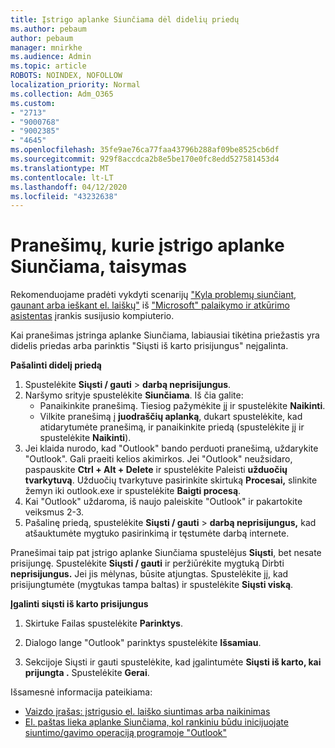 ```yaml
---
title: Įstrigo aplanke Siunčiama dėl didelių priedų
ms.author: pebaum
author: pebaum
manager: mnirkhe
ms.audience: Admin
ms.topic: article
ROBOTS: NOINDEX, NOFOLLOW
localization_priority: Normal
ms.collection: Adm_O365
ms.custom:
- "2713"
- "9000768"
- "9002385"
- "4645"
ms.openlocfilehash: 35fe9ae76ca77faa43796b288af09be8525cb6df
ms.sourcegitcommit: 929f8accdca2b8e5be170e0fc8edd527581453d4
ms.translationtype: MT
ms.contentlocale: lt-LT
ms.lasthandoff: 04/12/2020
ms.locfileid: "43232638"
---
```

# <a name="fix-messages-that-are-stuck-in-the-outbox"></a>Pranešimų, kurie įstrigo aplanke Siunčiama, taisymas

Rekomenduojame pradėti vykdyti scenarijų ["Kyla problemų siunčiant, gaunant arba ieškant el. laiškų"](https://aka.ms/SaRA-OutlookSendReceive) iš ["Microsoft" palaikymo ir atkūrimo asistentas](https://diagnostics.office.com/#/) įrankis susijusio kompiuterio.

Kai pranešimas įstringa aplanke Siunčiama, labiausiai tikėtina priežastis yra didelis priedas arba parinktis "Siųsti iš karto prisijungus" neįgalinta.

**Pašalinti didelį priedą**

1. Spustelėkite **Siųsti / gauti** > **darbą neprisijungus**. 
2. Naršymo srityje spustelėkite **Siunčiama**. Iš čia galite: 
    - Panaikinkite pranešimą. Tiesiog pažymėkite jį ir spustelėkite **Naikinti**.
    - Vilkite pranešimą į **juodraščių aplanką**, dukart spustelėkite, kad atidarytumėte pranešimą, ir panaikinkite priedą (spustelėkite jį ir spustelėkite **Naikinti**).
3. Jei klaida nurodo, kad "Outlook" bando perduoti pranešimą, uždarykite "Outlook". Gali praeiti kelios akimirkos. Jei "Outlook" neužsidaro, paspauskite **Ctrl + Alt + Delete** ir spustelėkite Paleisti **užduočių tvarkytuvą**. Užduočių tvarkytuve pasirinkite skirtuką **Procesai,** slinkite žemyn iki outlook.exe ir spustelėkite **Baigti procesą**.
4. Kai "Outlook" uždaroma, iš naujo paleiskite "Outlook" ir pakartokite veiksmus 2-3. 
5. Pašalinę priedą, spustelėkite **Siųsti / gauti** > **darbą neprisijungus,** kad atšauktumėte mygtuko pasirinkimą ir tęstumėte darbą internete. 

Pranešimai taip pat įstrigo aplanke Siunčiama spustelėjus **Siųsti**, bet nesate prisijungę. Spustelėkite **Siųsti / gauti** ir peržiūrėkite mygtuką Dirbti **neprisijungus.** Jei jis mėlynas, būsite atjungtas. Spustelėkite jį, kad prisijungtumėte (mygtukas tampa baltas) ir spustelėkite **Siųsti viską**.
 
**Įgalinti siųsti iš karto prisijungus**
 
1. Skirtuke Failas spustelėkite **Parinktys**.

2. Dialogo lange "Outlook" parinktys spustelėkite **Išsamiau**.

3. Sekcijoje Siųsti ir gauti spustelėkite, kad įgalintumėte **Siųsti iš karto, kai prijungta .** Spustelėkite **Gerai**.
 
Išsamesnė informacija pateikiama:
- [Vaizdo įrašas: įstrigusio el. laiško siuntimas arba naikinimas](https://support.office.com/article/Video-Send-or-delete-an-email-stuck-in-your-outbox-26d5d34a-4e5f-444a-a9e8-44db04a94dec) 
- [El. paštas lieka aplanke Siunčiama, kol rankiniu būdu inicijuojate siuntimo/gavimo operaciją programoje "Outlook"](https://support.microsoft.com/help/2797572/email-stays-in-the-outbox-folder-until-you-manually-initiate-a-send-re)
